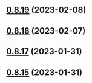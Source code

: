 ## [0.8.19](https://github.com/bcgov/nr-spar-backend/compare/v0.8.18...v0.8.19) (2023-02-08)



## [0.8.18](https://github.com/bcgov/nr-spar-backend/compare/v0.8.17...v0.8.18) (2023-02-07)



## [0.8.17](https://github.com/bcgov/nr-spar-backend/compare/v0.8.16...v0.8.17) (2023-01-31)



## [0.8.15](https://github.com/bcgov/nr-spar-backend/compare/v0.8.14...v0.8.15) (2023-01-31)



